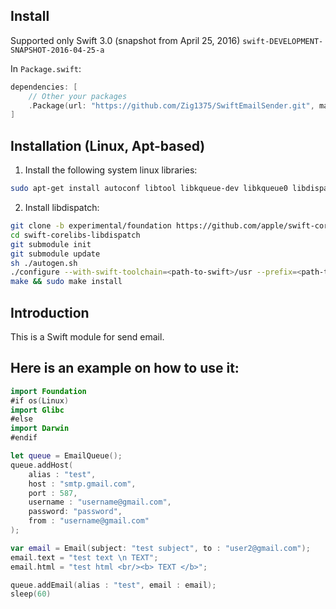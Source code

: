## Install

Supported only Swift 3.0 (snapshot from April 25, 2016) `swift-DEVELOPMENT-SNAPSHOT-2016-04-25-a`

In `Package.swift`:
```swift
dependencies: [
    // Other your packages
    .Package(url: "https://github.com/Zig1375/SwiftEmailSender.git", majorVersion: 0, minor: 0)
]
```


## Installation (Linux, Apt-based)

1. Install the following system linux libraries:

```sh
sudo apt-get install autoconf libtool libkqueue-dev libkqueue0 libdispatch-dev libdispatch0 libhttp-parser-dev libcurl4-openssl-dev libhiredis-dev libbsd-dev
```

2. Install libdispatch:
```sh
git clone -b experimental/foundation https://github.com/apple/swift-corelibs-libdispatch.git
cd swift-corelibs-libdispatch
git submodule init
git submodule update
sh ./autogen.sh
./configure --with-swift-toolchain=<path-to-swift>/usr --prefix=<path-to-swift>/usr
make && sudo make install
```



## Introduction

This is a Swift module for send email.

## Here is an example on how to use it:

```swift
import Foundation
#if os(Linux)
import Glibc
#else
import Darwin
#endif

let queue = EmailQueue();
queue.addHost(
    alias : "test",  
    host : "smtp.gmail.com",
    port : 587,
    username : "username@gmail.com",
    password: "password",
    from : "username@gmail.com"
);

var email = Email(subject: "test subject", to : "user2@gmail.com");
email.text = "test text \n TEXT";
email.html = "test html <br/><b> TEXT </b>";

queue.addEmail(alias : "test", email : email);
sleep(60)
```
